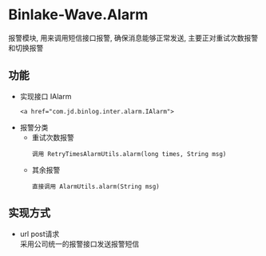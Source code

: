 # Binlake-Wave.Alarm

报警模块, 用来调用短信接口报警, 确保消息能够正常发送, 主要正对重试次数报警和切换报警 

## 功能  

* 实现接口 IAlarm
    ```sbtshell
    <a href="com.jd.binlog.inter.alarm.IAlarm">
    ```
* 报警分类  
    * 重试次数报警
        ```sbtshell
        调用 RetryTimesAlarmUtils.alarm(long times, String msg)
        ```
    * 其余报警  
        ```sbtshell
        直接调用 AlarmUtils.alarm(String msg)
        ```
        
## 实现方式  
* url post请求   
    采用公司统一的报警接口发送报警短信  

